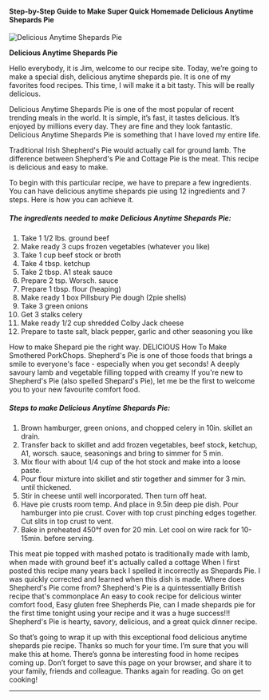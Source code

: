             

#### Step-by-Step Guide to Make Super Quick Homemade Delicious Anytime Shepards Pie

![Delicious Anytime Shepards Pie](https://img-global.cpcdn.com/recipes/0bb45552e8bdad7e/751x532cq70/delicious-anytime-shepards-pie-recipe-main-photo.jpg)

**Delicious Anytime Shepards Pie**

Hello everybody, it is Jim, welcome to our recipe site. Today, we’re going to make a special dish, delicious anytime shepards pie. It is one of my favorites food recipes. This time, I will make it a bit tasty. This will be really delicious.

Delicious Anytime Shepards Pie is one of the most popular of recent trending meals in the world. It is simple, it’s fast, it tastes delicious. It’s enjoyed by millions every day. They are fine and they look fantastic. Delicious Anytime Shepards Pie is something that I have loved my entire life.

Traditional Irish Shepherd's Pie would actually call for ground lamb. The difference between Shepherd's Pie and Cottage Pie is the meat. This recipe is delicious and easy to make.

To begin with this particular recipe, we have to prepare a few ingredients. You can have delicious anytime shepards pie using 12 ingredients and 7 steps. Here is how you can achieve it.

##### The ingredients needed to make Delicious Anytime Shepards Pie:

1.  Take 1 1/2 lbs. ground beef
2.  Make ready 3 cups frozen vegetables (whatever you like)
3.  Take 1 cup beef stock or broth
4.  Take 4 tbsp. ketchup
5.  Take 2 tbsp. A1 steak sauce
6.  Prepare 2 tsp. Worsch. sauce
7.  Prepare 1 tbsp. flour (heaping)
8.  Make ready 1 box Pillsbury Pie dough (2pie shells)
9.  Take 3 green onions
10.  Get 3 stalks celery
11.  Make ready 1/2 cup shredded Colby Jack cheese
12.  Prepare to taste salt, black pepper, garlic and other seasoning you like

How to make Shepard pie the right way. DELICIOUS How To Make Smothered PorkChops. Shepherd's Pie is one of those foods that brings a smile to everyone's face - especially when you get seconds! A deeply savoury lamb and vegetable filling topped with creamy If you're new to Shepherd's Pie (also spelled Shepard's Pie), let me be the first to welcome you to your new favourite comfort food.

##### Steps to make Delicious Anytime Shepards Pie:

1.  Brown hamburger, green onions, and chopped celery in 10in. skillet an drain.
2.  Transfer back to skillet and add frozen vegetables, beef stock, ketchup, A1, worsch. sauce, seasonings and bring to simmer for 5 min.
3.  Mix flour with about 1/4 cup of the hot stock and make into a loose paste.
4.  Pour flour mixture into skillet and stir together and simmer for 3 min. until thickened.
5.  Stir in cheese until well incorporated. Then turn off heat.
6.  Have pie crusts room temp. And place in 9.5in deep pie dish. Pour hamburger into pie crust. Cover with top crust pinching edges together. Cut slits in top crust to vent.
7.  Bake in preheated 450°f oven for 20 min. Let cool on wire rack for 10-15min. before serving.

This meat pie topped with mashed potato is traditionally made with lamb, when made with ground beef it's actually called a cottage When I first posted this recipe many years back I spelled it incorrectly as Shepards Pie. I was quickly corrected and learned when this dish is made. Where does Shepherd's Pie come from? Shepherd's Pie is a quintessentially British recipe that's commonplace An easy to cook recipe for delicious winter comfort food, Easy gluten free Shepherds Pie, can I made shepards pie for the first time tonight using your recipe and it was a huge success!!! Shepherd's Pie is hearty, savory, delicious, and a great quick dinner recipe.

So that’s going to wrap it up with this exceptional food delicious anytime shepards pie recipe. Thanks so much for your time. I’m sure that you will make this at home. There’s gonna be interesting food in home recipes coming up. Don’t forget to save this page on your browser, and share it to your family, friends and colleague. Thanks again for reading. Go on get cooking!

* * *